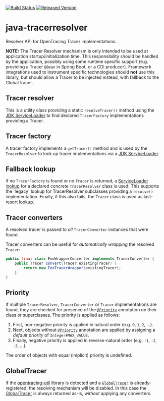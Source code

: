 [![Build Status][ci-img]][ci]
[![Released Version][maven-img]][maven]

# java-tracerresolver
Resolver API for OpenTracing Tracer implementations.

**NOTE:** The Tracer Resolver mechanism is only intended to be used at application startup/initialization time.
This responsibility should be handled by the application, possibly using some runtime specific support (e.g. providing a
Tracer `@Bean` in Spring Boot, or a CDI producer).
Framework integrations used to instrument specific technologies should **not** use this library, but should allow a Tracer to be injected instead, with fallback to the GlobalTracer.

## Tracer resolver

This is a utility class providing a static `resolveTracer()` method using 
the [JDK ServiceLoader][serviceloader] to find declared `TracerFactory` implementations 
providing a Tracer.

## Tracer factory

A tracer factory implements a `getTracer()` method and is used by the `TracerResolver`
to look up tracer implementations via a [JDK ServiceLoader][serviceloader].

## Fallback lookup

If no `TracerFactory` is found or no `Tracer` is returned, 
a [ServiceLoader lookup][serviceloader] for a declared concrete `TracerResolver` class is used.
This supports the 'legacy' lookup for TracerResolver subclasses providing a `resolve()` implementation.
Finally, if this also fails, the `Tracer` class is used as last-resort lookup.

## Tracer converters

A resolved tracer is passed to _all_ `TracerConverter` instances that were found.

Tracer converters can be useful for _automatically wrapping_ the resolved `Tracer`:
```java
public final class FooWrapperConverter implements TracerConverter {
    public Tracer convert(Tracer existingTracer) {
        return new FooTracerWrapper(existingTracer);
    }
}
```

## Priority

If multiple `TracerResolver`, `TracerConverter` or `Tracer` implementations are found,
they are checked for presence of the [`@Priority`][priority] annotation 
on their class or superclasses. 
The priority is applied as follows:
 1. First, non-negative priority is applied in natural order (e.g. `0`, `1`, `2`, ...).
 2. Next, objects without [`@Priority`][priority] annotation are applied
    by assigning a _default priority_ of `Integer#MAX_VALUE`.
 3. Finally, negative priority is applied in reverse-natural order (e.g. `-1`, `-2`, `-3`, ...).

The order of objects with equal (implicit) priority is undefined.

## GlobalTracer

If the [opentracing-util] library is detected and a [`GlobalTracer`][globaltracer] 
is already-registered, the resolving mechanism will be disabled.
In this case the [GlobalTracer] is always returned as-is, _without_ applying any converters.


  [ci-img]: https://img.shields.io/travis/opentracing-contrib/java-tracerresolver/master.svg
  [ci]: https://travis-ci.org/opentracing-contrib/java-tracerresolver
  [maven-img]: https://img.shields.io/maven-central/v/io.opentracing.contrib/opentracing-tracerresolver.svg
  [maven]: http://search.maven.org/#search%7Cga%7C1%7Ca%3A%22opentracing-tracerresolver%22
  [serviceloader]: http://download.java.net/java/jdk9/docs/api/java/util/ServiceLoader.html
  [priority]: http://docs.oracle.com/javaee/7/api/javax/annotation/Priority.html
  [opentracing-util]: https://github.com/opentracing/opentracing-java/tree/master/opentracing-util
  [globaltracer]: https://github.com/opentracing/opentracing-java/blob/master/opentracing-util/src/main/java/io/opentracing/util/GlobalTracer.java
